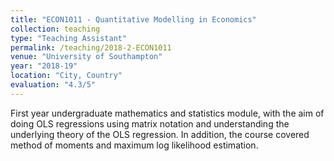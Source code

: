 ```yaml
---
title: "ECON1011 - Quantitative Modelling in Economics"
collection: teaching
type: "Teaching Assistant"
permalink: /teaching/2018-2-ECON1011
venue: "University of Southampton"
year: "2018-19"
location: "City, Country"
evaluation: "4.3/5"
---
```


First year undergraduate mathematics and statistics module,  with the aim of doing OLS regressions using matrix notation and understanding the underlying theory of the OLS regression. In addition, the course covered method of moments and maximum log likelihood estimation. 
